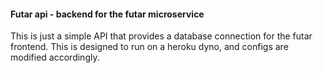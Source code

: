 #### Futar api - backend for the futar microservice

This is just a simple API that provides a database connection for the futar frontend. This is designed to run on a heroku dyno, and configs are modified accordingly.
